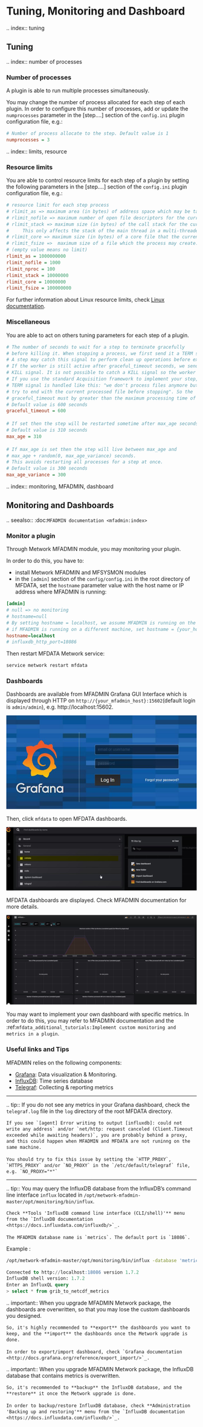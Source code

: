 
# Tuning, Monitoring and Dashboard
.. index:: tuning
## Tuning
.. index:: number of processes
### Number of processes

A plugin is able to run multiple processes simultaneously.

You may change the number of process allocated for each step of each plugin. In order to configure this number of processes, add or update the `numprocesses` parameter in the [step....] section of the `config.ini` plugin configuration file, e.g.:
```cfg
# Number of process allocate to the step. Default value is 1
numprocesses = 3
```
.. index:: limits, resource
### Resource limits

You are able to control resource limits for each step of a plugin by setting the following parameters in the [step....] section of the `config.ini` plugin configuration file, e.g.:

```cfg
# resource limit for each step process
# rlimit_as => maximum area (in bytes) of address space which may be taken by the process.
# rlimit_nofile => maximum number of open file descriptors for the current process.
# rlimit_stack => maximum size (in bytes) of the call stack for the current process.
#     This only affects the stack of the main thread in a multi-threaded process.
# rlimit_core => maximum size (in bytes) of a core file that the current process can create.
# rlimit_fsize =>  maximum size of a file which the process may create.
# (empty value means no limit)
rlimit_as = 1000000000
rlimit_nofile = 1000
rlimit_nproc = 100
rlimit_stack = 10000000
rlimit_core = 10000000
rlimit_fsize = 100000000
```

For further information about Linux resource limits, check [Linux documentation](http://man7.org/linux/man-pages/man2/setrlimit.2.html).

### Miscellaneous

You are able to act on others tuning parameters for each step of a plugin.

```cfg 
# The number of seconds to wait for a step to terminate gracefully
# before killing it. When stopping a process, we first send it a TERM signal.
# A step may catch this signal to perform clean up operations before exiting.
# If the worker is still active after graceful_timeout seconds, we send it a
# KILL signal. It is not possible to catch a KILL signal so the worker will stop.
# If you use the standard Acquisition framework to implement your step, the
# TERM signal is handled like this: "we don't process files anymore but we
# try to end with the current processed file before stopping". So the
# graceful_timeout must by greater than the maximum processing time of one file.
# Default value is 600 seconds
graceful_timeout = 600

# If set then the step will be restarted sometime after max_age seconds.
# Default value is 310 seconds
max_age = 310

# If max_age is set then the step will live between max_age and
# max_age + random(0, max_age_variance) seconds.
# This avoids restarting all processes for a step at once.
# Default value is 300 seconds
max_age_variance = 300
```

.. index:: monitoring, MFADMIN, dashboard
## Monitoring and Dashboards

.. seealso::
    :doc:`MFADMIN documentation <mfadmin:index>`


### Monitor a plugin
Through Metwork MFADMIN module, you may monitoring your plugin. 

In order to do this, you have to:

- install Metwork MFADMIN and MFSYSMON modules
- in the `[admin]` section of the `config/config.ini` in the root directory of MFDATA, set the `hostname` parameter value with the host name or IP address where MFADMIN is running:
```cfg
[admin]
# null => no monitoring
# hostname=null
# By setting hostname = localhost, we assume MFADMIN is running on the same Linux machine, 
# if MFADMIN is running on a different machine, set hostname = {your_host_name} or { your_host_ip_address}
hostname=localhost
# influxdb_http_port=18086
```

Then restart MFDATA Metwork service:
```bash
service metwork restart mfdata
```

### Dashboards
Dashboards are available from MFADMIN Grafana GUI Interface which is displayed through HTTP on `http://{your_mfadmin_host}:15602`(default login is `admin/admin`), e.g. http://localhost:15602.

![Grafana login](./_images/grafana_login.jpg)

Then, click `mfdata` to open MFDATA dashboards.

![Grafana home](./_images/grafana_home.jpg)

MFDATA dashboards are displayed. Check MFADMIN documentation for more details.

![MFDATA dashboards](./_images/grafana_mfdata_dashboard.jpg)

You may want to implement your own dashboard with specific metrics. In order to do this, you may refer to MFADMIN documentation and the :ref:`mfdata_additional_tutorials:Implement custom monitoring and metrics in a plugin`.

### Useful links and Tips

MFADMIN relies on the following components:

- [Grafana](http://docs.grafana.org/): Data visualization & Monitoring.
- [InfluxDB](https://docs.influxdata.com/influxdb/): Time series database
- [Telegraf](https://docs.influxdata.com/telegraf/): Collecting & reporting metrics

_ _ _

.. tip::
	If you do not see any metrics in your Grafana dashboard, check the `telegraf.log` file in the `log` directory of the root MFDATA directory.

    If you see `[agent] Error writing to output [influxdb]: could not write any address` and/or `net/http: request canceled (Client.Timeout exceeded while awaiting headers)`, you are probably behind a proxy, and this could happen when MFADMIN and MFDATA are not runinng on the same machine.

    You should try to fix this issue by setting the `HTTP_PROXY`, `HTTPS_PROXY` and/or `NO_PROXY` in the `/etc/default/telegraf` file, e.g. `NO_PROXY="*"`
_ _ _

.. tip::
	You may query the InfluxDB database from the InfluxDB’s command line interface `influx` located in `/opt/metwork-mfadmin-master/opt/monitoring/bin/influx`.

    Check **Tools 'InfluxDB command line interface (CLI/shell)'** menu from the `InfluxDB documentation <https://docs.influxdata.com/influxdb/>`_.

    The MFADMIN database name is `metrics`. The default port is `18086`.

Example :
```bash
/opt/metwork-mfadmin-master/opt/monitoring/bin/influx -database 'metrics' -host 'localhost' -port '18086'
```
```sql
Connected to http://localhost:18086 version 1.7.2
InfluxDB shell version: 1.7.2
Enter an InfluxQL query
> select * from grib_to_netcdf_metrics
```

.. important::
	When you upgrade MFADMIN Metwork package, the dashboards are overwritten, so that you may lose the custom dashboards you designed.

    So, it's highly recommended to **export** the dashboards you want to keep, and the **import** the dashboards once the Metwork upgrade is done.

    In order to export/import dashboard, check `Grafana documentation <http://docs.grafana.org/reference/export_import/>`_.

.. important::
	When you upgrade MFADMIN Metwork package, the InfluxDB database that contains metrics is overwritten.

    So, it's recommended to **backup** the InfluxDB database, and the **restore** it once the Metwork upgrade is done.

    In order to backup/restore InfluxDB database, check **Administration 'Backing up and restoring'** menu from the `InfluxDB documentation <https://docs.influxdata.com/influxdb/>`_.

<!--
Intentional comment to prevent m2r from generating bad rst statements when the file ends with a block .. xxx ::
-->
